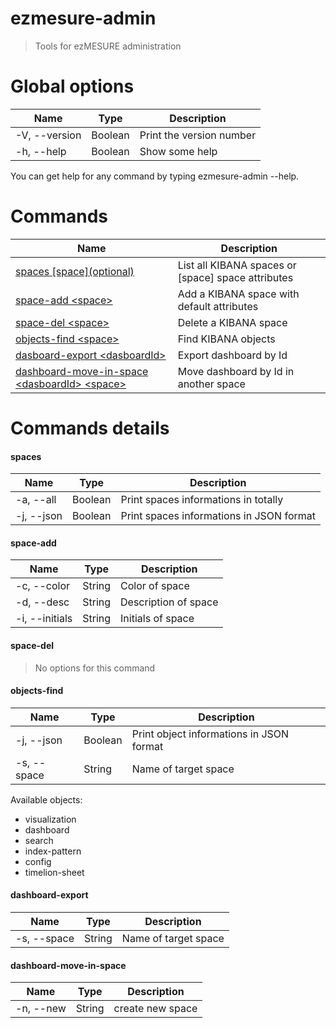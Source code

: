 # ezmesure-admin

> Tools for ezMESURE administration

# Global options
| Name | Type | Description |
| --- | --- | --- |
| -V, --version | Boolean | Print the version number |
| -h, --help | Boolean | Show some help |

You can get help for any command by typing ezmesure-admin <command> --help.

# Commands
| Name | Description |
| --- | --- |
| [spaces [space]\(optional)](#spaces) | List all KIBANA spaces or [space] space attributes |
| [space-add \<space>](#space-add) | Add a KIBANA space with default attributes |
| [space-del \<space>](#space-del) | Delete a KIBANA space |
| [objects-find \<space>](#objects-find) | Find KIBANA objects |
| [dasboard-export \<dasboardId>](#dasboard-export) | Export dashboard by Id |
| [dashboard-move-in-space \<dasboardId> \<space>](#dashboard-move-in-space) | Move dashboard by Id in another space |

# Commands details
#### spaces
| Name | Type | Description |
| --- | --- | --- |
| -a, --all | Boolean | Print spaces informations in totally |
| -j, --json | Boolean | Print spaces informations in JSON format |

#### space-add
| Name | Type | Description |
| --- | --- | --- |
| -c, --color | String | Color of space |
| -d, --desc | String | Description of space |
| -i, --initials | String | Initials of space |

#### space-del
> No options for this command

#### objects-find
| Name | Type | Description |
| --- | --- | --- |
| -j, --json | Boolean | Print object informations in JSON format |
| -s, --space | String | Name of target space |

Available objects:
- visualization
- dashboard
- search
- index-pattern
- config
- timelion-sheet

#### dashboard-export
| Name | Type | Description |
| --- | --- | --- |
| -s, --space | String | Name of target space |

#### dashboard-move-in-space
| Name | Type | Description |
| --- | --- | --- |
| -n, --new | String | create new space |

